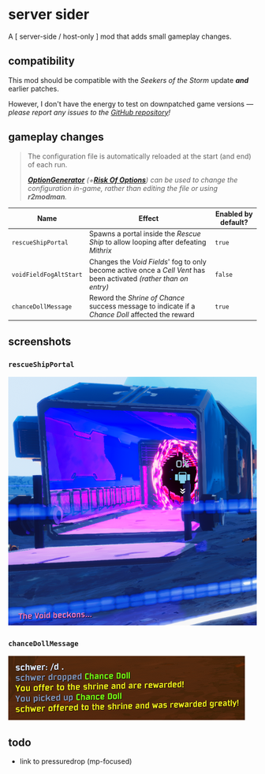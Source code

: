 # server sider

A \[ server-side / host-only \] mod that adds small gameplay changes.

## compatibility
This mod should be compatible with the *Seekers of the Storm* update ***and*** earlier patches.

However, I don't have the energy to test on downpatched game versions *— please report any issues to the [GitHub repository](https://github.com/itsschwer/ror2-serversider/issues)!*

## gameplay changes

> The configuration file is automatically reloaded at the start (and end) of each run.
>
> *[***OptionGenerator***](https://thunderstore.io/package/6thmoon/OptionGenerator/) *(+[***Risk Of Options***](https://thunderstore.io/package/Rune580/Risk_Of_Options/))* can be used to change the configuration in-game, rather than editing the file or using **r2modman**.*

Name | Effect | Enabled by default?
---    | ---    | ---
`rescueShipPortal` | Spawns a portal inside the *Rescue Ship* to allow looping after defeating *Mithrix*  | `true`
`voidFieldFogAltStart` | Changes the *Void Fields*' fog to only become active once a *Cell Vent* has been activated *(rather than on entry)* | `false`
`chanceDollMessage` | Reword the *Shrine of Chance* success message to indicate if a *Chance Doll* affected the reward | `true`

## screenshots

### `rescueShipPortal`
![rescue ship portal sample screenshot](https://github.com/itsschwer/ror2-serversider/blob/main/xtra/demo-rescue-ship-portal.png?raw=true)

### `chanceDollMessage`
![chance doll message sample screenshot](https://github.com/itsschwer/ror2-serversider/blob/main/xtra/demo-chance-doll-message.png?raw=true)

<!--
## see also

- [Artifactor](https://thunderstore.io/package/itsschwer/Artifactor/) <sup>[*src*](https://github.com/itsschwer/ror2-artifactor)</sup> — turns `rescueShipPortal` into an *Artifact*
-->

## todo
- link to pressuredrop (mp-focused)
